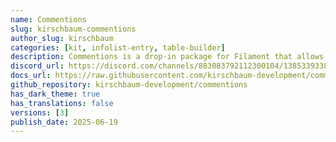 ```yaml
---
name: Commentions
slug: kirschbaum-commentions
author_slug: kirschbaum
categories: [kit, infolist-entry, table-builder]
description: Commentions is a drop-in package for Filament that allows you to add comments to your resources with mentions and reactions.
discord_url: https://discord.com/channels/883083792112300104/1385339338027696138
docs_url: https://raw.githubusercontent.com/kirschbaum-development/commentions/refs/heads/main/README.md
github_repository: kirschbaum-development/commentions
has_dark_theme: true
has_translations: false
versions: [3]
publish_date: 2025-06-19
---
```

